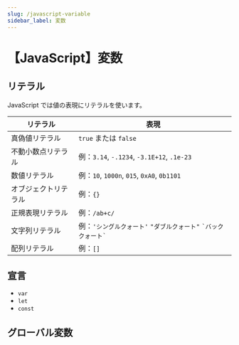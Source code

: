 ```yaml
---
slug: /javascript-variable
sidebar_label: 変数
---
```


# 【JavaScript】変数

## リテラル

JavaScript では値の表現にリテラルを使います。

| リテラル       | 表現                                         |
|------------|--------------------------------------------|
| 真偽値リテラル    | `true` または `false`                         |
| 不動小数点リテラル  | 例：`3.14`, `-.1234`, `-3.1E+12`, `.1e-23`   |
| 数値リテラル     | 例：`10`, `1000n`, `015`, `0xA0`, `0b1101`   |
| オブジェクトリテラル | 例：`{}`                                     |
| 正規表現リテラル   | 例：`/ab+c/`                                 |
| 文字列リテラル    | 例：`'シングルクォート'` `"ダブルクォート"` `` `バッククォート` `` |
|  配列リテラル    | 例：`[]`                                     |

## 宣言

- `var`
- `let`
- `const`

## グローバル変数
